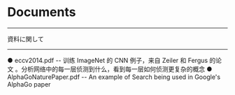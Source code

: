 # Documents
-----------------

資料に関して

-----------------

● eccv2014.pdf -- 训练 ImageNet 的 CNN 例子，来自 Zeiler 和 Fergus 的论文 。分析网络中的每一层侦测到什么，看到每一层如何侦测更复杂的概念
● AlphaGoNaturePaper.pdf -- An example of Search being used in Google's AlphaGo paper
